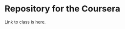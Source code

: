 # Repository for the Coursera 

Link to class is [here](https://www.coursera.org/learn/html-css-javascript-for-web-developers/home/welcome).
